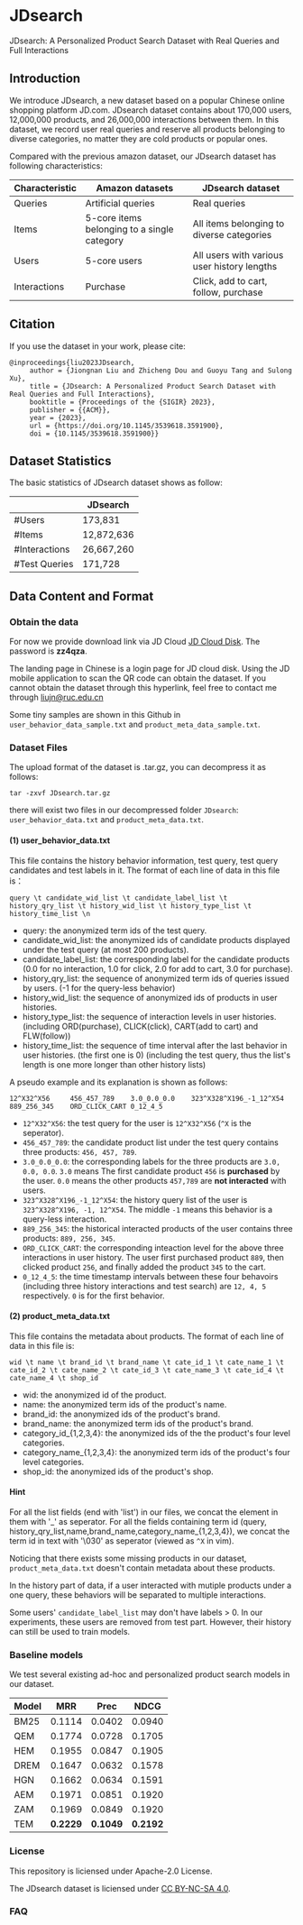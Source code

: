 # JDsearch
JDsearch: A Personalized Product Search Dataset with Real Queries and Full Interactions
## Introduction
We introduce JDsearch, a new dataset based on a popular Chinese online shopping platform JD.com. JDsearch dataset contains about 170,000 users, 12,000,000 products, and 26,000,000 interactions between them.  In this dataset, we record user real queries and reserve all products belonging to diverse categories, no matter they are cold products or popular ones.

Compared with the previous amazon dataset, our JDsearch dataset has following characteristics:

| Characteristic | Amazon datasets    |  JDsearch dataset |
| -------------- | ------------------ | ----------------- |
| Queries        | Artificial queries |  Real queries     |
| Items          | 5-core items belonging to a single category | All items belonging to diverse categories |
| Users          | 5-core users       | All users with various user history lengths |
| Interactions   | Purchase           | Click, add to cart, follow, purchase |

## Citation
If you use the dataset in your work, please cite:
```
@inproceedings{liu2023JDsearch,
     author = {Jiongnan Liu and Zhicheng Dou and Guoyu Tang and Sulong Xu}, 
     title = {JDsearch: A Personalized Product Search Dataset with Real Queries and Full Interactions}, 
     booktitle = {Proceedings of the {SIGIR} 2023}, 
     publisher = {{ACM}}, 
     year = {2023}, 
     url = {https://doi.org/10.1145/3539618.3591900}, 
     doi = {10.1145/3539618.3591900}}
```


## Dataset Statistics

The basic statistics of JDsearch dataset shows as follow:

|                         | JDsearch      | 
| ----------------------- | ------------- |
| #Users                  | 173,831       |
| #Items                  | 12,872,636    | 
| #Interactions           | 26,667,260    | 
| #Test Queries           | 171,728       | 


## Data Content and Format

### Obtain the data 

For now we provide download link via JD Cloud 
[JD Cloud Disk](http://box.jd.com/sharedInfo/A5CF737600012A29EEC946AFBC5707A7).
The password is **zz4qza**.

The landing page in Chinese is a login page for JD cloud disk. Using the JD mobile application to scan the QR code can obtain the dataset. If you cannot obtain the dataset through this hyperlink, feel free to contact me through liujn@ruc.edu.cn

Some tiny samples are shown in this Github in `user_behavior_data_sample.txt` and `product_meta_data_sample.txt`.


### Dataset Files

The upload format of the dataset is .tar.gz, you can decompress it as follows:

`tar -zxvf JDsearch.tar.gz`

there will exist two files in our decompressed folder `JDsearch`: `user_behavior_data.txt` and `product_meta_data.txt`.

#### (1) user_behavior_data.txt

This file contains the history behavior information, test query, test query candidates and test labels in it. The format of each line of data in this file is：

`query \t candidate_wid_list \t candidate_label_list \t history_qry_list \t history_wid_list \t history_type_list \t history_time_list \n`

- query: the anonymized term ids of the test query.
- candidate_wid_list: the anonymized ids of candidate products displayed under the test query (at most 200 products).
- candidate_label_list: the corresponding label for the candidate products (0.0 for no interaction, 1.0 for click, 2.0 for add to cart, 3.0 for purchase).
- history_qry_list: the sequence of anonymized term ids of queries issued by users. (-1 for the query-less behavior)
- history_wid_list: the sequence of anonymized ids of products in user histories.
- history_type_list: the sequence of interaction levels in  user histories. (including ORD(purchase), CLICK(click), CART(add to cart) and FLW(follow))
- history_time_list: the sequence of time interval after the last behavior in user histories. (the first one is 0) (including the test query, thus the list's length is one more longer than other history lists)

A pseudo example and its explanation is shown as follows:
```
12^X32^X56     456_457_789    3.0_0.0_0.0    323^X328^X196_-1_12^X54  889_256_345    ORD_CLICK_CART 0_12_4_5
```
- `12^X32^X56`: the test query for the user is `12^X32^X56` (`^X` is the seperator).
- `456_457_789`: the candidate product list under the test query contains three products: `456, 457, 789`.
- `3.0_0.0_0.0`: the corresponding labels for the three products are `3.0, 0.0, 0.0`. `3.0` means The first candidate product `456` is **purchased** by the user. `0.0` means the other products `457,789` are **not interacted** with users.
- `323^X328^X196_-1_12^X54`: the history query list of the user is `323^X328^X196, -1, 12^X54`. The middle `-1` means this behavior is a query-less interaction.
- `889_256_345`: the historical interacted products of the user contains three products: `889, 256, 345`.
- `ORD_CLICK_CART`: the corresponding inteaction level for the above three interactions in user history. The user first purchased product `889`, then clicked product `256`, and finally added the product `345` to the cart.
- `0_12_4_5`: the time timestamp intervals between these four behavoirs (including three history interactions and test search) are `12, 4, 5` respectively. `0` is for the first behavior.



#### (2) product_meta_data.txt

This file contains the metadata about products. The format of each line of data in this file is:

`wid \t name \t brand_id \t brand_name \t cate_id_1 \t cate_name_1 \t cate_id_2 \t cate_name_2 \t cate_id_3 \t cate_name_3 \t cate_id_4 \t cate_name_4 \t shop_id`

- wid: the anonymized id of the product.
- name: the anonymized term ids of the product's name.
- brand_id: the anonymized ids of the product's brand.
- brand_name: the anonymized term ids of the product's brand.
- category_id_{1,2,3,4}: the anonymized ids of the the product's four level categories.
- category_name_{1,2,3,4}: the anonymized term ids of the product's four level categories.
- shop_id: the anonymized ids of the product's shop.

#### Hint

For all the list fields (end with \'list\') in our files, we concat the element in them with \'\_\' as seperator. For all the fields containing term id (query, history_qry_list,name,brand_name,category_name_{1,2,3,4}), we concat the term id in text with \'\030\' as seperator (viewed as `^X` in vim).

Noticing that there exists some missing products in our dataset, `product_meta_data.txt` doesn't contain metadata about these products.

In the history part of data, if a user interacted with mutiple products under a one query, these behaviors will be separated to multiple interactions.

Some users' `candidate_label_list` may don't have labels > 0. In our experiments, these users are removed from test part. However, their history can still be used to train models.

### Baseline models

We test several existing ad-hoc and personalized product search models in our dataset.

Model | MRR | Prec | NDCG |
----- | --- | ---- | ---- |
BM25 | 0.1114 | 0.0402 | 0.0940 |
QEM | 0.1774 | 0.0728 | 0.1705  |
HEM | 0.1955 | 0.0847 | 0.1905 |
DREM | 0.1647 | 0.0632 | 0.1578 | 
HGN | 0.1662 | 0.0634 | 0.1591 |
AEM | 0.1971 | 0.0851 | 0.1920 |
ZAM | 0.1969 | 0.0849 | 0.1920 |
TEM | **0.2229** | **0.1049** | **0.2192** | 

### License

This repository is liciensed under Apache-2.0 License.

The JDsearch dataset is liciensed under [CC BY-NC-SA 4.0](https://creativecommons.org/licenses/by-nc-sa/4.0/).



### FAQ




### 
